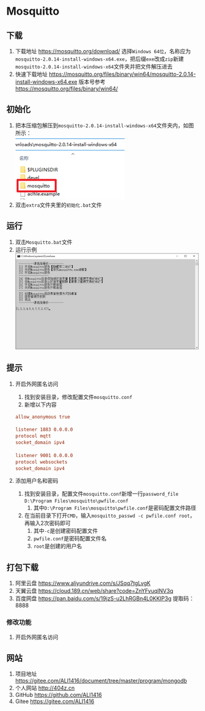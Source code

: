 # Mosquitto

## 下载

1. 下载地址 <https://mosquitto.org/download/> 选择`Windows 64位`，名称应为`mosquitto-2.0.14-install-windows-x64.exe`，把后缀`exe`改成`zip`新建`mosquitto-2.0.14-install-windows-x64`文件夹并把文件解压进去
2. 快速下载地址 <https://mosquitto.org/files/binary/win64/mosquitto-2.0.14-install-windows-x64.exe> 版本号参考 <https://mosquitto.org/files/binary/win64/>

## 初始化

1. 把本压缩包解压到`mosquitto-2.0.14-install-windows-x64`文件夹内，如图所示：  
![初始化示例](img/初始化示例.png)
2. 双击`extra`文件夹里的`初始化.bat`文件

## 运行

1. 双击`Mosquitto.bat`文件
2. 运行示例  
![运行示例](img/运行示例.png)

## 提示

1. 开启外网匿名访问
   1. 找到安装目录，修改配置文件`mosquitto.conf`
   2. 新增以下内容

   ```conf
   allow_anonymous true

   listener 1883 0.0.0.0
   protocol mqtt
   socket_domain ipv4

   listener 9001 0.0.0.0
   protocol websockets
   socket_domain ipv4
   ```

2. 添加用户名和密码
   1. 找到安装目录，配置文件`mosquitto.conf`新增一行`password_file D:\Program Files\mosquitto\pwfile.conf`
      1. 其中`D:\Program Files\mosquitto\pwfile.conf`是密码配置文件路径
   2. 在当前目录下打开`CMD`，输入`mosquitto_passwd -c pwfile.conf root`，再输入2次密码即可
      1. 其中`-c`是创建密码配置文件
      2. `pwfile.conf`是密码配置文件名
      3. `root`是创建的用户名

## 打包下载

1. 阿里云盘 <https://www.aliyundrive.com/s/JSqq7tgLvgK>
2. 天翼云盘 <https://cloud.189.cn/web/share?code=ZnYFvuqINV3q>
3. 百度网盘 <https://pan.baidu.com/s/19jzS-u2LhRGBn4L0KKIP3g> 提取码：8888

### 修改功能

1. 开启外网匿名访问

## 网站

1. 项目地址 <https://gitee.com/ALI1416/document/tree/master/program/mongodb>
2. 个人网站 <http://404z.cn>
3. GitHub <https://github.com/ALI1416>
4. Gitee <https://gitee.com/ALI1416>

